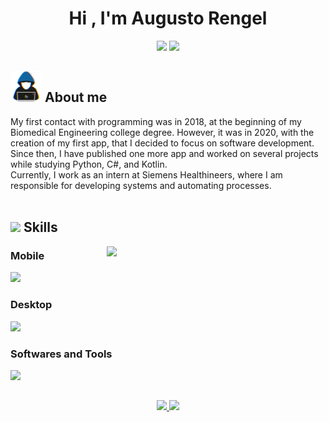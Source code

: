 <h1 align="center">Hi , I'm Augusto Rengel</h1>
<div align="center">
<a href = "mailto:Augustowollace@hotmail.com"><img src="https://img.shields.io/badge/Gmail-D14836?style=for-the-badge&logo=gmail&logoColor=white" target="_blank"></a>
<a href="https://www.linkedin.com/in/augusto-wollace-de-lima-rengel-4922071b7/" target="_blank"><img src="https://img.shields.io/badge/-LinkedIn-%230077B5?style=for-the-badge&logo=linkedin&logoColor=white" target="_blank"></a>
</div>

## <picture><img src = "https://github.com/0xAbdulKhalid/0xAbdulKhalid/raw/main/assets/mdImages/about_me.gif" width = 50px></picture> **About me**

My first contact with programming was in 2018, at the beginning of my Biomedical Engineering college degree. However, it was in 2020, with the creation of my first app, that I decided to focus on software development. Since then, I have published one more app and worked on several projects while studying Python, C#, and Kotlin. <br>
Currently, I work as an intern at Siemens Healthineers, where I am responsible for developing systems and automating processes.
<br><br>

## <img src="https://media2.giphy.com/media/QssGEmpkyEOhBCb7e1/giphy.gif?cid=ecf05e47a0n3gi1bfqntqmob8g9aid1oyj2wr3ds3mg700bl&rid=giphy.gif" width ="25"><b> Skills</b>

<picture> <img align="right" src="https://github.com/7oSkaaa/7oSkaaa/blob/main/Images/Right_Side.gif?raw=true" width = 350px></picture>

### Mobile

<a href="https://skillicons.dev">
  <img src="https://skillicons.dev/icons?i=androidstudio,kotlin,java,firebase&perline=14" />
</a>

### Desktop

<a href="https://skillicons.dev">
  <img src="https://skillicons.dev/icons?i=cs,dotnet,py,qt&perline=14" />
</a>

### Softwares and Tools

<a href="https://skillicons.dev">
  <img src="https://skillicons.dev/icons?i=git,github,figma,unity,blender,mysql&perline=14" />
</a>

##
<p align="center">
<a href="https://github.com/AugustoRengel">
  <img height="180em" src="https://github-readme-stats.vercel.app/api?username=AugustoRengel&show_icons=true&theme=gotham&include_all_commits=false&count_private=true&rank_icon=github"/>
  <img height="180em" src="https://github-readme-stats.vercel.app/api/top-langs/?username=AugustoRengel&layout=compact&langs_count=8&theme=gotham"/>
</a>
</p>
